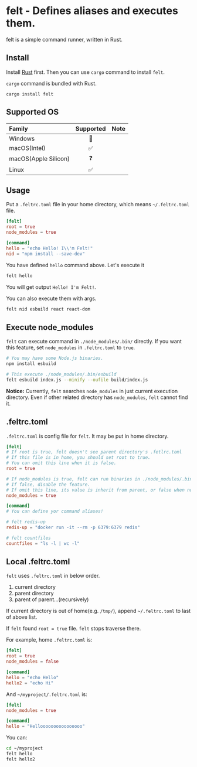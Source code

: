 # felt - Defines aliases and executes them.

felt is a simple command runner, written in Rust.

## Install

Install [Rust](https://www.rust-lang.org/learn/get-started) first. Then you can use `cargo` command to install `felt`.

`cargo` command is bundled with Rust.

```
cargo install felt
```

## Supported OS

|Family               |Supported|Note|
|:--------------------|:-------:|:---|
|Windows              | 🚧      |    |
|macOS(Intel)         | ✅      |    |
|macOS(Apple Silicon) | ❓      |    |
|Linux                | ✅      |    |

## Usage

Put a `.feltrc.toml` file in your home directory, which means `~/.feltrc.toml` file.

```toml
[felt]
root = true
node_modules = true

[command]
hello = "echo Hello! I\\'m Felt!"
nid = "npm install --save-dev"
```

You have defined `hello` command above. Let's execute it

```sh
felt hello
```

You will get output `Hello! I'm Felt!`.

You can also execute them with args.

```sh
felt nid esbuild react react-dom
```

## Execute node_modules

`felt` can execute command in `./node_modules/.bin/` directly. If you want this feature, set `node_modules` in `.feltrc.toml` to `true`.

```sh
# You may have some Node.js binaries.
npm install esbuild

# This execute ./node_modules/.bin/esbuild
felt esbuild index.js --minify --oufile build/index.js
```

**Notice:** Currently, `felt` searches `node_modules` in just current execution directory. Even if other related directory has `node_modules`, `felt` cannot find it.

## .feltrc.toml

`.feltrc.toml` is config file for `felt`. It may be put in home directory.

```toml
[felt]
# If root is true, felt doesn't see parent directory's .fetlrc.toml
# If this file is in home, you should set root to true.
# You can omit this line when it is false.
root = true

# If node_modules is true, felt can run binaries in ./node_modules/.bin/
# If false, disable the feature.
# If omit this line, its value is inherit from parent, or false when no parents set any value.
node_modules = true

[command]
# You can define yor command aliases!

# felt redis-up
redis-up = "docker run -it --rm -p 6379:6379 redis"

# felt countfiles
countfiles = "ls -l | wc -l"
```

## Local .feltrc.toml

`felt` uses `.feltrc.toml` in below order.

1. current directory
1. parent directory
1. parent of parent...(recursively)

If current directory is out of home(e.g. `/tmp/`), append `~/.feltrc.toml` to last of above list.

If `felt` found `root = true` file. `felt` stops traverse there.

For example, home `.feltrc.toml` is:

```toml
[felt]
root = true
node_modules = false

[command]
hello = "echo Hello"
hello2 = "echo Hi"
```

And `~/myproject/.feltrc.toml` is:

```toml
[felt]
node_modules = true

[command]
hello = "Helloooooooooooooooo"
```

You can:

```sh
cd ~/myproject
felt hello
felt hello2
```